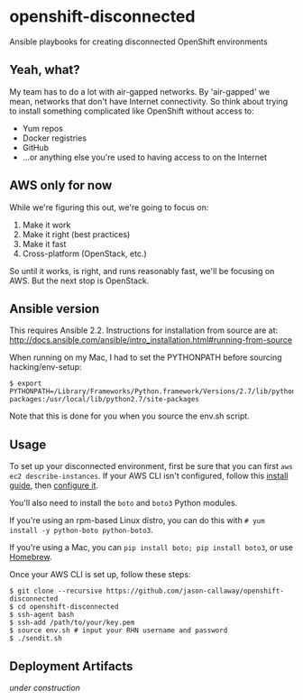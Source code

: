 # openshift-disconnected
Ansible playbooks for creating disconnected OpenShift environments

## Yeah, what?
My team has to do a lot with air-gapped networks. By 'air-gapped' we mean, networks that don't have Internet connectivity. So think about trying to install something complicated like OpenShift without access to:

* Yum repos
* Docker registries
* GitHub
* ...or anything else you're used to having access to on the Internet

## AWS only for now
While we're figuring this out, we're going to focus on:

1. Make it work
2. Make it right (best practices)
3. Make it fast
4. Cross-platform (OpenStack, etc.)

So until it works, is right, and runs reasonably fast, we'll be focusing on AWS. But the next stop is OpenStack.

## Ansible version
This requires Ansible 2.2. Instructions for installation from source are at: http://docs.ansible.com/ansible/intro_installation.html#running-from-source

When running on my Mac, I had to set the PYTHONPATH before sourcing hacking/env-setup:

```
$ export PYTHONPATH=/Library/Frameworks/Python.framework/Versions/2.7/lib/python2.7/site-packages:/usr/local/lib/python2.7/site-packages
```

Note that this is done for you when you source the env.sh script.

## Usage
To set up your disconnected environment, first be sure that you can first ```aws ec2 describe-instances```. If your AWS CLI isn't configured, follow this [install guide](http://docs.aws.amazon.com/cli/latest/userguide/installing.html#install-with-pip), then [configure it](http://docs.aws.amazon.com/cli/latest/userguide/cli-chap-getting-started.html).

You'll also need to install the ```boto``` and ```boto3``` Python modules. 

If you're using an rpm-based Linux distro, you can do this with ```# yum install -y python-boto python-boto3```.
 
If you're using a Mac, you can ```pip install boto; pip install boto3```, or use [Homebrew](http://brew.sh/).

Once your AWS CLI is set up, follow these steps:

```
$ git clone --recursive https://github.com/jason-callaway/openshift-disconnected
$ cd openshift-disconnected
$ ssh-agent bash
$ ssh-add /path/to/your/key.pem
$ source env.sh # input your RHN username and password
$ ./sendit.sh
```

## Deployment Artifacts

*under construction*
